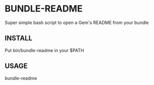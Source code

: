 # BUNDLE-README

Super simple bash script to open a Gem's README from your bundle

## INSTALL

Put bin/bundle-readme in your $PATH

## USAGE

bundle-readme <gemname>
